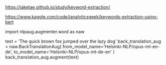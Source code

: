https://jaketae.github.io/study/keyword-extraction/

https://www.kaggle.com/code/ianalyticsgeek/keywords-extraction-using-bert



import nlpaug.augmenter.word as naw

text = 'The quick brown fox jumped over the lazy dog'
back_translation_aug = naw.BackTranslationAug(
    from_model_name='Helsinki-NLP/opus-mt-en-de',
    to_model_name='Helsinki-NLP/opus-mt-de-en'
    )
back_translation_aug.augment(text)
